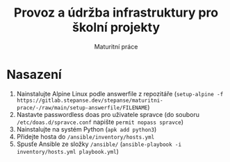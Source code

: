 <!-- markdownlint-disable MD033 MD041 -->
<div align="center">
    <h1>Provoz a údržba infrastruktury pro školní projekty</h1>
    <p>Maturitní práce</p>
</div>
<!-- markdownlint-enable MD033 MD041 -->

# Nasazení

1) Nainstalujte Alpine Linux podle answerfile z repozitáře (`setup-alpine -f https://gitlab.stepanse.dev/stepanse/maturitni-prace/-/raw/main/setup-answerfile/FILENAME`)
2) Nastavte passwordless doas pro uživatele spravce (do souboru `/etc/doas.d/spravce.conf` napište `permit nopass spravce`)
3) Nainstalujte na systém Python (`apk add python3`)
4) Přidejte hosta do `/ansible/inventory/hosts.yml`
5) Spusťe Ansible ze složky `/ansible/` (`ansible-playbook -i inventory/hosts.yml playbook.yml`)
